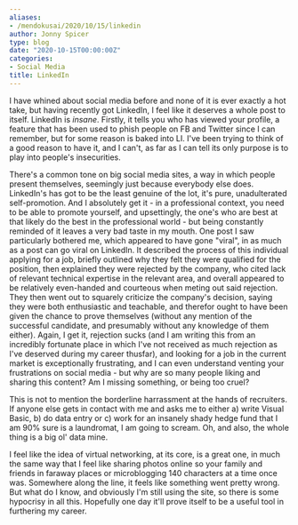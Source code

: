 ```yaml
---
aliases:
- /mendokusai/2020/10/15/linkedin
author: Jonny Spicer
type: blog
date: "2020-10-15T00:00:00Z"
categories:
- Social Media
title: LinkedIn
---
```

I have whined about social media before and none of it is ever exactly a hot take, but having recently got LinkedIn, I feel like it deserves a whole post to itself. LinkedIn is
*insane*. Firstly, it tells you who has viewed your profile, a feature that has been used to phish people on FB and Twitter since I can remember, but for some reason is baked into
LI. I've been trying to think of a good reason to have it, and I can't, as far as I can tell its only purpose is to play into people's insecurities.

There's a common tone on big social media sites, a way in which people present themselves, seemingly just because everybody else does. LinkedIn's has got to be the least genuine of
the lot, it's pure, unadulterated self-promotion. And I absolutely get it - in a professional context, you need to be able to promote yourself, and upsettingly, the one's who are best
at that likely do the best in the professional world - but being constantly reminded of it leaves a very bad taste in my mouth. One post I saw particularly bothered me, which appeared
to have gone "viral", in as much as a post can go viral on LinkedIn. It described the process of this individual applying for a job, briefly outlined why they felt they were qualified
for the position, then explained they were rejected by the company, who cited lack of relevant technical expertise in the relevant area, and overall appeared to be relatively
even-handed and courteous when meting out said rejection. They then went out to squarely criticize the company's decision, saying they were both enthusiastic and teachable, and
therefor ought to have been given the chance to prove themselves (without any mention of the successful candidate, and presumably without any knowledge of them either). Again, I get it,
rejection sucks (and I am writing this from an incredibly fortunate place in which I've not received as much rejection as I've deserved during my career thusfar), and looking for a job
in the current market is exceptionally frustrating, and I can even understand venting your frustrations on social media - but why are so many people liking and sharing this content?
Am I missing something, or being too cruel?

This is not to mention the borderline harrassment at the hands of recruiters. If anyone else gets in contact with me and asks me to either a) write Visual Basic, b) do data entry or
c) work for an insanely shady hedge fund that I am 90% sure is a laundromat, I am going to scream. Oh, and also, the whole thing is a big ol' data mine.

I feel like the idea of virtual networking, at its core, is a great one, in much the same way that I feel like sharing photos online so your family and friends in faraway places or
microblogging 140 characters at a time once was. Somewhere along the line, it feels like something went pretty wrong. But what do I know, and obviously I'm still using the site, so
there is some hypocrisy in all this. Hopefully one day it'll prove itself to be a useful tool in furthering my career.
